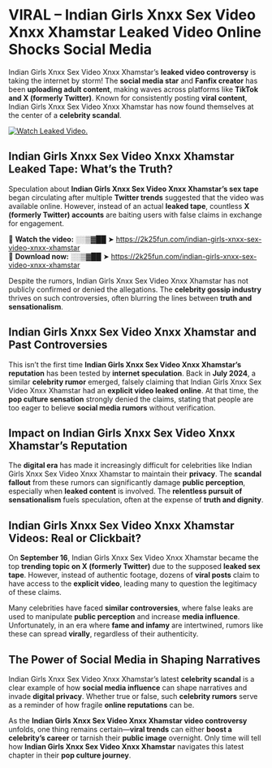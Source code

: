 # VIRAL – Indian Girls Xnxx Sex Video Xnxx Xhamstar Leaked Video Online Shocks Social Media 

Indian Girls Xnxx Sex Video Xnxx Xhamstar’s **leaked video controversy** is taking the internet by storm! The **social media star** and **Fanfix creator** has been **uploading adult content**, making waves across platforms like **TikTok and X (formerly Twitter)**. Known for consistently posting **viral content**, Indian Girls Xnxx Sex Video Xnxx Xhamstar has now found themselves at the center of a **celebrity scandal**.  

[![Watch Leaked Video.](https://miro.medium.com/v2/resize:fit:828/format:webp/1*cilzJN44JGOrTw9NJCrNHA.gif "Watch Leaked Video")](https://2k25fun.com/indian-girls-xnxx-sex-video-xnxx-xhamstar)

## **Indian Girls Xnxx Sex Video Xnxx Xhamstar Leaked Tape: What’s the Truth?**  
Speculation about **Indian Girls Xnxx Sex Video Xnxx Xhamstar’s sex tape** began circulating after multiple **Twitter trends** suggested that the video was available online. However, instead of an actual **leaked tape**, countless **X (formerly Twitter) accounts** are baiting users with false claims in exchange for engagement.  

🔹 **Watch the video:** ░░▒▓██ ➤ https://2k25fun.com/indian-girls-xnxx-sex-video-xnxx-xhamstar  
🔹 **Download now:** ░░▒▓██ ➤ https://2k25fun.com/indian-girls-xnxx-sex-video-xnxx-xhamstar  

Despite the rumors, Indian Girls Xnxx Sex Video Xnxx Xhamstar has not publicly confirmed or denied the allegations. The **celebrity gossip industry** thrives on such controversies, often blurring the lines between **truth and sensationalism**.  

## **Indian Girls Xnxx Sex Video Xnxx Xhamstar and Past Controversies**  
This isn’t the first time **Indian Girls Xnxx Sex Video Xnxx Xhamstar’s reputation** has been tested by **internet speculation**. Back in **July 2024**, a similar **celebrity rumor** emerged, falsely claiming that Indian Girls Xnxx Sex Video Xnxx Xhamstar had an **explicit video leaked online**. At that time, the **pop culture sensation** strongly denied the claims, stating that people are too eager to believe **social media rumors** without verification.  

## **Impact on Indian Girls Xnxx Sex Video Xnxx Xhamstar’s Reputation**  
The **digital era** has made it increasingly difficult for celebrities like Indian Girls Xnxx Sex Video Xnxx Xhamstar to maintain their **privacy**. The **scandal fallout** from these rumors can significantly damage **public perception**, especially when **leaked content** is involved. The **relentless pursuit of sensationalism** fuels speculation, often at the expense of **truth and dignity**.  

## **Indian Girls Xnxx Sex Video Xnxx Xhamstar Videos: Real or Clickbait?**  
On **September 16**, Indian Girls Xnxx Sex Video Xnxx Xhamstar became the top **trending topic on X (formerly Twitter)** due to the supposed **leaked sex tape**. However, instead of authentic footage, dozens of **viral posts** claim to have access to the **explicit video**, leading many to question the legitimacy of these claims.  

Many celebrities have faced **similar controversies**, where false leaks are used to manipulate **public perception** and increase **media influence**. Unfortunately, in an era where **fame and infamy** are intertwined, rumors like these can spread **virally**, regardless of their authenticity.  

## **The Power of Social Media in Shaping Narratives**  
Indian Girls Xnxx Sex Video Xnxx Xhamstar’s latest **celebrity scandal** is a clear example of how **social media influence** can shape narratives and invade **digital privacy**. Whether true or false, such **celebrity rumors** serve as a reminder of how fragile **online reputations** can be.  

As the **Indian Girls Xnxx Sex Video Xnxx Xhamstar video controversy** unfolds, one thing remains certain—**viral trends** can either **boost a celebrity’s career** or tarnish their **public image** overnight. Only time will tell how **Indian Girls Xnxx Sex Video Xnxx Xhamstar** navigates this latest chapter in their **pop culture journey**. 